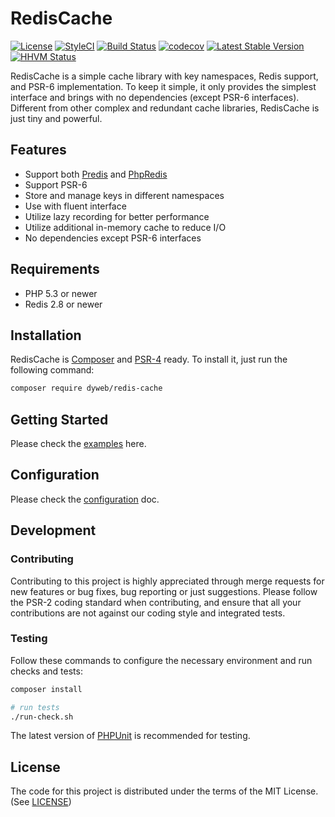 # RedisCache

[![License](https://poser.pugx.org/dyweb/redis-cache/license)](https://packagist.org/packages/dyweb/redis-cache)
[![StyleCI](https://styleci.io/repos/38742941/shield)](https://styleci.io/repos/38742941)
[![Build Status](https://travis-ci.org/dyweb/redis-cache.svg)](https://travis-ci.org/dyweb/redis-cache)
[![codecov](https://codecov.io/gh/dyweb/redis-cache/branch/master/graph/badge.svg)](https://codecov.io/gh/dyweb/redis-cache)
[![Latest Stable Version](https://poser.pugx.org/dyweb/redis-cache/v/stable)](https://packagist.org/packages/dyweb/redis-cache)
[![HHVM Status](http://hhvm.h4cc.de/badge/dyweb/redis-cache.svg?style=flat)](http://hhvm.h4cc.de/package/dyweb/redis-cache)

RedisCache is a simple cache library with key namespaces, Redis support,
and PSR-6 implementation. To keep it simple, it only provides the simplest
interface and brings with no dependencies (except PSR-6 interfaces). Different
from other complex and redundant cache libraries, RedisCache is just tiny and
powerful.

## Features

- Support both [Predis](https://github.com/nrk/predis) and [PhpRedis](https://github.com/phpredis/phpredis)
- Support PSR-6
- Store and manage keys in different namespaces
- Use with fluent interface
- Utilize lazy recording for better performance
- Utilize additional in-memory cache to reduce I/O
- No dependencies except PSR-6 interfaces

## Requirements

- PHP 5.3 or newer
- Redis 2.8 or newer

## Installation

RedisCache is [Composer](https://getcomposer.org/) and [PSR-4](http://www.php-fig.org/psr/psr-4/)
ready. To install it, just run the following command:

```bash
composer require dyweb/redis-cache
```

## Getting Started

Please check the [examples](doc/getting-started.md) here.

## Configuration

Please check the [configuration](doc/configuration.md) doc.

## Development

### Contributing

Contributing to this project is highly appreciated through merge requests
for new features or bug fixes, bug reporting or just suggestions. Please
follow the PSR-2 coding standard when contributing, and ensure that all your
contributions are not against our coding style and integrated tests.

### Testing

Follow these commands to configure the necessary environment and run
checks and tests:

```bash
composer install

# run tests
./run-check.sh
```

The latest version of [PHPUnit](https://phpunit.de/) is recommended for
testing.

## License

The code for this project is distributed under the terms of the MIT License.
(See [LICENSE](LICENSE))